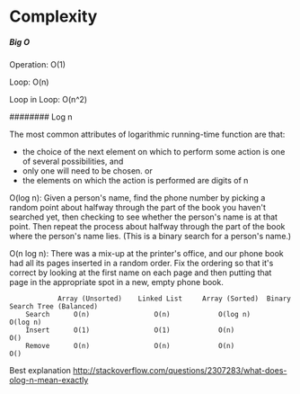 # Complexity

##### Big O

Operation: O(1)

Loop: O(n)

Loop in Loop: O(n^2)

######## Log n

The most common attributes of logarithmic running-time function are that:
- the choice of the next element on which to perform some action is one of several possibilities, and
- only one will need to be chosen.
or 
- the elements on which the action is performed are digits of n

O(log n): Given a person's name, find the phone number by picking a random point about halfway through the part of the book you haven't searched yet, then checking to see whether the person's name is at that point. Then repeat the process about halfway through the part of the book where the person's name lies. (This is a binary search for a person's name.)

O(n log n): There was a mix-up at the printer's office, and our phone book had all its pages inserted in a random order. Fix the ordering so that it's correct by looking at the first name on each page and then putting that page in the appropriate spot in a new, empty phone book.


		        Array (Unsorted) 	Linked List 	Array (Sorted) 	Binary Search Tree (Balanced)
		Search  	O(n)   				O(n) 			O(log n) 			O(log n)
		Insert 		O(1) 				O(1) 			O(n) 				O()
		Remove 		O(n) 				O(n) 			O(n) 				O()



Best explanation http://stackoverflow.com/questions/2307283/what-does-olog-n-mean-exactly

